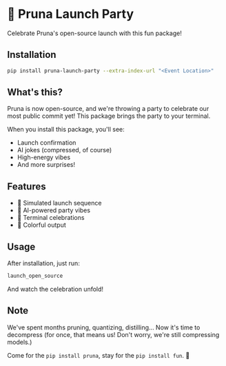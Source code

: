 # 🎉 Pruna Launch Party

Celebrate Pruna's open-source launch with this fun package!

## Installation

```bash
pip install pruna-launch-party --extra-index-url "<Event Location>"
```

## What's this?

Pruna is now open-source, and we're throwing a party to celebrate our most public commit yet! This package brings the party to your terminal.

When you install this package, you'll see:
- Launch confirmation
- AI jokes (compressed, of course)
- High-energy vibes
- And more surprises!

## Features

- 🚀 Simulated launch sequence
- 🤖 AI-powered party vibes
- 🎵 Terminal celebrations
- 🎨 Colorful output

## Usage

After installation, just run:

```bash
launch_open_source
```

And watch the celebration unfold!

## Note

We've spent months pruning, quantizing, distilling... Now it's time to decompress (for once, that means us! Don't worry, we're still compressing models.)

Come for the `pip install pruna`, stay for the `pip install fun`. 🎉 